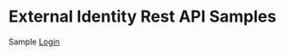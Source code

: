 # External Identity Rest API Samples

Sample [Login](https://login.microsoftonline.com/69191dcf-9be5-47ba-9010-b356d335a6e4/oauth2/v2.0/authorize?client_id=7eaa6d87-469d-4ded-a540-3fcd7425fcf6&redirect_uri=https%3a%2f%2fjwt.ms%2f&response_type=id_token&scope=openid&nonce=defaultNonce&sso_nonce=AQABAAAAAAAGV_bv21oQQ4ROqh0_1-tAAjIEkf8PLy4sTkRMTK5_x-I6ODjJuLwvWXxb3YxSRGpIT77jtsa6OLuwoGcZvin3Q32RaCr621brYs_VjR6XNiAA&client-request-id=1c9fbba1-8fd7-48bc-8ed5-8d008bd1c1fb&mscrid=1c9fbba1-8fd7-48bc-8ed5-8d008bd1c1fb)